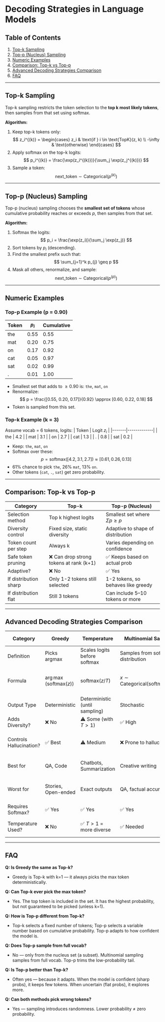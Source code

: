 # Decoding Strategies in Language Models

## Table of Contents
1. [Top-k Sampling](#top-k-sampling)
2. [Top-p (Nucleus) Sampling](#top-p-nucleus-sampling)
3. [Numeric Examples](#numeric-examples)
4. [Comparison: Top-k vs Top-p](#comparison-top-k-vs-top-p)
5. [Advanced Decoding Strategies Comparison](#advanced-decoding-strategies-comparison)
6. [FAQ](#faq)

---

## Top-k Sampling
Top-k sampling restricts the token selection to the **top k most likely tokens**, then samples from that set using softmax.

**Algorithm:**
1. Keep top-k tokens only:
   $$
   z_i^{(k)} = \begin{cases}
   z_i & \text{if } i \in \text{TopK}(z, k) \\
   -\infty & \text{otherwise}
   \end{cases}
   $$
2. Apply softmax on the top-k logits:
   $$
   p_i^{(k)} = \frac{\exp(z_i^{(k)})}{\sum_j \exp(z_j^{(k)})}
   $$
3. Sample a token:
   $$
   \text{next\_token} \sim \text{Categorical}(p^{(k)})
   $$

---

## Top-p (Nucleus) Sampling
Top-p (nucleus) sampling chooses the **smallest set of tokens** whose cumulative probability reaches or exceeds $p$, then samples from that set.

**Algorithm:**
1. Softmax the logits:
   $$
   p_i = \frac{\exp(z_i)}{\sum_j \exp(z_j)}
   $$
2. Sort tokens by $p_i$ (descending).
3. Find the smallest prefix such that:
   $$
   \sum_{j=1}^k p_{j} \geq p
   $$
4. Mask all others, renormalize, and sample:
   $$
   \text{next\_token} \sim \text{Categorical}(p^{(p)})
   $$

---

## Numeric Examples

### Top-p Example (p = 0.90)
| Token | $p_i$ | Cumulative |
|-------|-------|------------|
| the   | 0.55  | 0.55       |
| mat   | 0.20  | 0.75       |
| on    | 0.17  | 0.92       |
| cat   | 0.05  | 0.97       |
| sat   | 0.02  | 0.99       |
| .     | 0.01  | 1.00       |

- Smallest set that adds to $\geq 0.90$ is: `the`, `mat`, `on`
- Renormalize:
  $$
  p = \frac{[0.55, 0.20, 0.17]}{0.92} \approx [0.60, 0.22, 0.18]
  $$
- Token is sampled from this set.

### Top-k Example (k = 3)
Assume vocab = 6 tokens, logits:
| Token | Logit $z_i$ |
|-------|-------------|
| the   | 4.2         |
| mat   | 3.1         |
| on    | 2.7         |
| cat   | 1.3         |
| .     | 0.8         |
| sat   | 0.2         |

- Keep: `the`, `mat`, `on`
- Softmax over these:
  $$
  p = \text{softmax}([4.2, 3.1, 2.7]) \approx [0.61, 0.26, 0.13]
  $$
- 61% chance to pick `the`, 26% `mat`, 13% `on`.
- Other tokens (`cat`, `.`, `sat`) get zero probability.

---

## Comparison: Top-k vs Top-p

| Category              | Top-k                        | Top-p (Nucleus)                |
|-----------------------|------------------------------|-------------------------------|
| Selection method      | Top k highest logits         | Smallest set where $\Sigma p \geq p$ |
| Diversity control     | Fixed size, static diversity | Adaptive to shape of distribution |
| Token count per step  | Always k                     | Varies depending on confidence |
| Safe token pruning    | ❌ Can drop strong tokens at rank (k+1) | ✅ Keeps based on actual prob |
| Adaptive?             | ❌ No                        | ✅ Yes                         |
| If distribution sharp | Only 1-2 tokens still selected | 1-2 tokens, so behaves like greedy |
| If distribution flat  | Still 3 tokens              | Can include 5–10 tokens or more |

---

## Advanced Decoding Strategies Comparison

| Category              | Greedy | Temperature | Multinomial Sampling | Top-k | Top-p (Nucleus) | Repetition Penalty |
|-----------------------|--------|-------------|---------------------|-------|-----------------|-------------------|
| Definition            | Picks argmax | Scales logits before softmax | Samples from softmax distribution | Samples from top-k logits only | Samples from top cumulative prob tokens | Penalizes repeated tokens |
| Formula               | $\arg\max(\text{softmax}(z))$ | $\text{softmax}(z/T)$ | $x \sim \text{Categorical}(\text{softmax}(z/T))$ | Remove all but top-k from logits | Remove tokens until $\Sigma p \geq p_{thresh}$ | $z_t = z_t/\text{penalty}$ for repeated $t$ |
| Output Type           | Deterministic | Deterministic (until sampling) | Stochastic | Stochastic | Stochastic | Deterministic or stochastic |
| Adds Diversity?       | ❌ No | ⚠️ Some (with $T>1$) | ✅ High | ✅ High (controlled) | ✅ High (adaptive) | ⚠️ Controls repetition |
| Controls Hallucination? | ✅ Best | ⚠️ Medium | ❌ Prone to hallucination | ✅ Stronger control than pure sampling | ✅ Stronger + context aware | ✅ Helps prevent repeating nonsense |
| Best for              | QA, Code | Chatbots, Summarization | Creative writing | Creative + structured | Conversational AI, dialogue | Chat + story generation + interviews |
| Worst for             | Stories, Open-ended | Exact outputs | QA, factual accuracy | QA with long tail | Structured answers | May under-penalize diverse tokens |
| Requires Softmax?     | ✅ Yes | ✅ Yes | ✅ Yes | ✅ Yes | ✅ Yes | ✅ Yes |
| Temperature Used?     | ❌ No | ✅ $T>1$ = more diverse | ✅ Needed | ✅ Often used | ✅ Often used | ✅ Often used with sampling |

---

## FAQ

**Q: Is Greedy the same as Top-k?**
- Greedy is Top-k with k=1 — it always picks the max token deterministically.

**Q: Can Top-k ever pick the max token?**
- Yes. The top token is included in the set. It has the highest probability, but not guaranteed to be picked (unless k=1).

**Q: How is Top-p different from Top-k?**
- Top-k selects a fixed number of tokens; Top-p selects a variable number based on cumulative probability. Top-p adapts to how confident the model is.

**Q: Does Top-p sample from full vocab?**
- No — only from the nucleus set (a subset). Multinomial sampling samples from full vocab. Top-p trims the low-probability tail.

**Q: Is Top-p better than Top-k?**
- Often yes — because it adapts. When the model is confident (sharp probs), it keeps few tokens. When uncertain (flat probs), it explores more.

**Q: Can both methods pick wrong tokens?**
- Yes — sampling introduces randomness. Lower probability ≠ zero probability.

